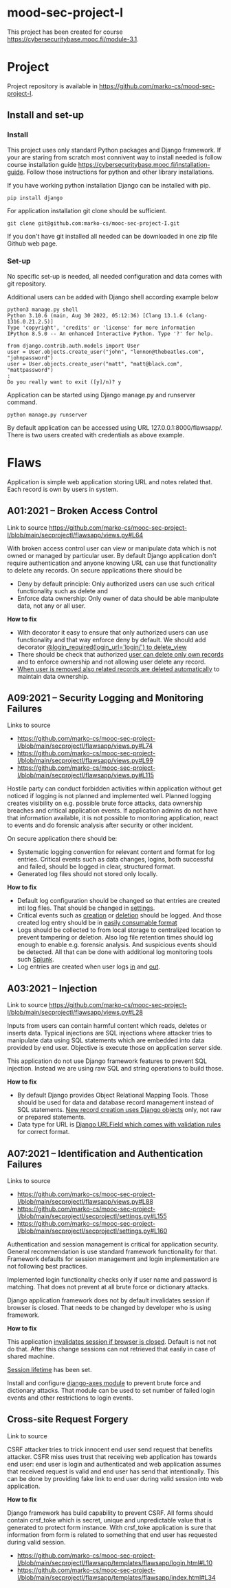 # mood-sec-project-I

This project has been created for course https://cybersecuritybase.mooc.fi/module-3.1. 

# Project

Project repository is available in https://github.com/marko-cs/mood-sec-project-I. 

## Install and set-up

### Install

This project uses only standard Python packages and Django framework. If your are staring from scratch most connivent way to install needed is follow course installation guide https://cybersecuritybase.mooc.fi/installation-guide. Follow those instructions for python and other library installations. 

If you have working python installation Django can be installed with pip.
```
pip install django
```

For application installation git clone should be sufficient.
```
git clone git@github.com:marko-cs/mooc-sec-project-I.git
```

If you don't have git installed all needed can be downloaded in one zip file Github web page. 

### Set-up

No specific set-up is needed, all needed configuration and data comes with git repository. 

Additional users can be added with Django shell according example below 

```
python3 manage.py shell
Python 3.10.6 (main, Aug 30 2022, 05:12:36) [Clang 13.1.6 (clang-1316.0.21.2.5)]
Type 'copyright', 'credits' or 'license' for more information
IPython 8.5.0 -- An enhanced Interactive Python. Type '?' for help.

from django.contrib.auth.models import User
user = User.objects.create_user("john", "lennon@thebeatles.com", "johnpassword")
user = User.objects.create_user("matt", "matt@black.com", "mattpassword")
:                                                                                                                           
Do you really want to exit ([y]/n)? y
```

Application can be started using Django manage.py and runserver command. 
```
python manage.py runserver
```
By default application can be accessed using URL 127.0.0.1:8000/flawsapp/. There is two users created with credentials as above example.  

# Flaws

Application is simple web application storing URL and notes related that. Each record is own by users in system.  

## A01:2021 – Broken Access Control

Link to source https://github.com/marko-cs/mooc-sec-project-I/blob/main/secprojectI/flawsapp/views.py#L64

With broken access control user can view or manipulate data which is not owned or managed by particular user. By default Django application don't require authentication and anyone knowing URL can use that functionality to delete any records. On secure applications there should be  
- Deny by default principle: Only authorized users can use such critical functionality such as delete and 
- Enforce data ownership: Only owner of data should be able manipulate data, not any or all user.

**How to fix**
- With decorator it easy to ensure that only authorized users can use functionality and that way enforce deny by default. We should add decorator [@login_required(login_url='login/') to delete_view](https://github.com/marko-cs/mooc-sec-project-I/blob/main/secprojectI/flawsapp/views.py#L67)
- There should be check that authorized [user can delete only own records](https://github.com/marko-cs/mooc-sec-project-I/blob/main/secprojectI/flawsapp/views.py#L80) and to enforce ownership and not allowing user delete any record.
- [When user is removed also related records are deleted automatically](https://github.com/marko-cs/mooc-sec-project-I/blob/main/secprojectI/flawsapp/models.py#L9) to maintain data ownership. 

## A09:2021 – Security Logging and Monitoring Failures

Links to source 
- https://github.com/marko-cs/mooc-sec-project-I/blob/main/secprojectI/flawsapp/views.py#L74
- https://github.com/marko-cs/mooc-sec-project-I/blob/main/secprojectI/flawsapp/views.py#L99
- https://github.com/marko-cs/mooc-sec-project-I/blob/main/secprojectI/flawsapp/views.py#L115

Hostile party can conduct forbidden activities within application without get noticed if logging is not planned and implemented well. Planned logging creates visibility on e.g. possible brute force attacks, data ownership breaches and critical application events. If application admins do not have that information available, it is not possible to monitoring application, react to events and do forensic analysis after security or other incident.    

On secure application there should be: 
- Systematic logging convention for relevant content and format for log entries. Critical events such as data changes, logins, both successful and failed, should be logged in clear, structured format. 
- Generated log files should not stored only locally.   

**How to fix**
- Default log configuration should be changed so that entries are created inti log files. That should be changed in [settings](https://github.com/marko-cs/mooc-sec-project-I/blob/main/secprojectI/secprojectI/settings.py#L127).
- Critical events such as [creation](https://github.com/marko-cs/mooc-sec-project-I/blob/main/secprojectI/flawsapp/views.py#L38) or  [deletion](https://github.com/marko-cs/mooc-sec-project-I/blob/main/secprojectI/flawsapp/views.py#L74) should be logged. And those created log entry should be in [easily consumable format](https://dev.splunk.com/enterprise/docs/developapps/addsupport/logging/loggingbestpractices/)
- Logs should be collected to from local storage to centralized location to prevent tampering or deletion. Also log file retention times should log enough to enable e.g. forensic analysis. And suspicious events should be detected. All that can be done with additional log monitoring tools such [Splunk](https://www.splunk.com/en_us/products/splunk-enterprise.html).   
- Log entries are created when user logs [in](https://github.com/marko-cs/mooc-sec-project-I/blob/main/secprojectI/flawsapp/views.py#L101) and [out](https://github.com/marko-cs/mooc-sec-project-I/blob/main/secprojectI/flawsapp/views.py#L117). 


## A03:2021 – Injection

Link to source https://github.com/marko-cs/mooc-sec-project-I/blob/main/secprojectI/flawsapp/views.py#L28

Inputs from users can contain harmful content which reads, deletes or inserts data. Typical injections are SQL injections where attacker tries to manipulate data using SQL statements which are embedded into data provided by end user. Objective is execute those on application server side. 

This application do not use Django framework features to prevent SQL injection. Instead we are using raw SQL and string operations to build those. 

**How to fix**

- By default Django provides Object Relational Mapping Tools. Those should be used for data and database record management instead of SQL statements. [New record creation uses Django objects](https://github.com/marko-cs/mooc-sec-project-I/blob/main/secprojectI/flawsapp/views.py#L44) only, not raw or prepared statements. 
- Data type for URL is [Django URLField which comes with validation rules](https://github.com/marko-cs/mooc-sec-project-I/blob/main/secprojectI/flawsapp/models.py#L12) for correct format.


## A07:2021 – Identification and Authentication Failures

Links to source
- https://github.com/marko-cs/mooc-sec-project-I/blob/main/secprojectI/flawsapp/views.py#L88
- https://github.com/marko-cs/mooc-sec-project-I/blob/main/secprojectI/secprojectI/settings.py#L155
- https://github.com/marko-cs/mooc-sec-project-I/blob/main/secprojectI/secprojectI/settings.py#L160

Authentication and session management is critical for application security. General recommendation is use standard framework functionality for that. Framework defaults for session management and login implementation are not following best practices.

Implemented login functionality checks only if user name and password is matching. That does not prevent at all brute force or dictionary attacks. 

Django application framework does not by default invalidates session if browser is closed. That needs to be changed by developer who is using framework.  

**How to fix**

This application [invalidates session if browser is closed](https://github.com/marko-cs/mooc-sec-project-I/blob/main/secprojectI/secprojectI/settings.py#L158). Default is not not do that. After this change sessions can not retrieved that easily in case of shared machine. 

[Session lifetime](https://github.com/marko-cs/mooc-sec-project-I/blob/main/secprojectI/secprojectI/settings.py#L162) has been set.

Install and configure [django-axes module](https://django-axes.readthedocs.io/en/latest/) to prevent brute force and dictionary attacks. That module can be used to set number of failed login events and other restrictions to login events.   


## Cross-site Request Forgery

Link to source 

CSRF attacker tries to trick innocent end user send request that benefits attacker. CSFR miss uses trust that receiving web application has towards end user: end user is login and authenticated and web application assumes that received request is valid and end user has send that intentionally. This can be done by providing fake link to end user during valid session into web application. 

**How to fix**

Django framework has build capability to prevent CSRF. All forms should contain crsf_toke which is secret, unique and unpredictable value that is generated to protect form instance. With crsf_toke application is sure that information from form is related to something that end user has requested during valid session.  
- https://github.com/marko-cs/mooc-sec-project-I/blob/main/secprojectI/flawsapp/templates/flawsapp/login.html#L10
- https://github.com/marko-cs/mooc-sec-project-I/blob/main/secprojectI/flawsapp/templates/flawsapp/index.html#L34  
